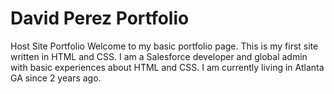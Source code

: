 # David Perez Portfolio
Host Site Portfolio
Welcome to my basic portfolio page. This is my first site written in HTML and CSS. 
I am a Salesforce developer and global admin with basic experiences about HTML and 
CSS. I am currently living in Atlanta GA since 2 years ago.
